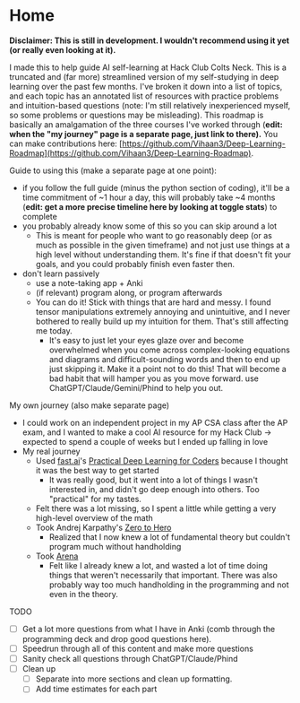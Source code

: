 # Home

**Disclaimer: This is still in development. I wouldn't recommend using it yet (or really even looking at it).**&#x20;

I made this to help guide AI self-learning at Hack Club Colts Neck. This is a truncated and (far more) streamlined version of my self-studying in deep learning over the past few months. I've broken it down into a list of topics, and each topic has an annotated list of resources with practice problems and intuition-based questions (note: I'm still relatively inexperienced myself, so some problems or questions may be misleading). This roadmap is basically an amalgamation of the three courses I've worked through (**edit: when the "my journey" page is a separate page, just link to there).** You can make contributions here: [https://github.com/Vihaan3/Deep-Learning-Roadmap](https://github.com/Vihaan3/Deep-Learning-Roadmap).

Guide to using this (make a separate page at one point):&#x20;

* if you follow the full guide (minus the python section of coding), it'll be a time commitment of \~1 hour a day, this will probably take \~4 months (**edit: get a more precise timeline here by looking at toggle stats**) to complete&#x20;
* you probably already know some of this so you can skip around a lot
  * This is meant for people who want to go reasonably deep (or as much as possible in the given timeframe) and not just use things at a high level without understanding them. It's fine if that doesn't fit your goals, and you could probably finish even faster then.&#x20;
* don't learn passively
  * use a note-taking app + Anki
  * (if relevant) program along, or program afterwards
  * &#x20;You can do it! Stick with things that are hard and messy. I found tensor manipulations extremely annoying and unintuitive, and I never bothered to really build up my intuition for them. That's still affecting me today.&#x20;
    * It's easy to just let your eyes glaze over and become overwhelmed when you come across complex-looking equations and diagrams and difficult-sounding words and then to end up just skipping it. Make it a point not to do this! That will become a bad habit that will hamper you as you move forward. use ChatGPT/Claude/Gemini/Phind to help you out.&#x20;

My own journey (also make separate page)

* I could work on an independent project in my AP CSA class after the AP exam, and I wanted to make a cool AI resource for my Hack Club -> expected to spend a couple of weeks but I ended up falling in love
* My real journey
  * Used [fast.ai](https://www.fast.ai/)'s [Practical Deep Learning for Coders](https://course.fast.ai/) because I thought it was the best way to get started
    * It was really good, but it went into a lot of things I wasn't interested in, and didn't go deep enough into others. Too "practical" for my tastes.&#x20;
  * Felt there was a lot missing, so I spent a little while getting a very high-level overview of the math
  * Took Andrej Karpathy's [Zero to Hero](https://karpathy.ai/zero-to-hero.html)&#x20;
    * Realized that I now knew a lot of fundamental theory but couldn't program much without handholding&#x20;
  * Took [Arena](https://www.arena.education/)
    * Felt like I already knew a lot, and wasted a lot of time doing things that weren't necessarily that  important. There was also probably way too much handholding in the programming and not even in the theory. &#x20;

TODO

* [ ] Get a lot more questions from what I have in Anki (comb through the programming deck and drop good questions here).&#x20;
* [ ] Speedrun through all of this content and make more questions
* [ ] Sanity check all questions through ChatGPT/Claude/Phind
* [ ] Clean up
  * [ ] Separate into more sections and clean up formatting.
  * [ ] Add time estimates for each part
